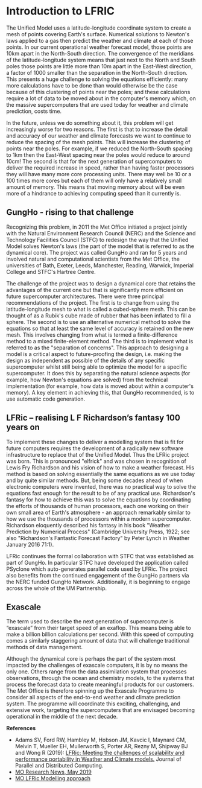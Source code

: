 # Introduction to LFRIC

The Unified Model uses a latitude-longitude coordinate system to create a mesh
of points covering Earth's surface. Numerical solutions to Newton's laws
applied to a gas then predict the weather and climate at each of those points.
In our current operational weather forecast model, those points are 10km apart
in the North-South direction. The convergence of the meridians of the
latitude-longitude system means that just next to the North and South poles
those points are little more than 10m apart in the East-West direction, a
factor of 1000 smaller than the separation in the North-South direction.
This presents a huge challenge to solving the equations efficiently: many
more calculations have to be done than would otherwise be the case because of
this clustering of points near the poles; and these calculations require a
lot of data to be moved about in the computer's memory which, on the massive
supercomputers that are used today for weather and climate prediction, costs time.

In the future, unless we do something about it, this problem will get increasingly
worse for two reasons. The first is that to increase the detail and accuracy of
our weather and climate forecasts we want to continue to reduce the spacing of
the mesh points. This will increase the clustering of points near the poles.
For example, if we reduced the North-South spacing to 1km then the East-West
spacing near the poles would reduce to around 10cm! The second is that for the
next generation of supercomputers to deliver the required increase in speed,
rather than having faster processors they will have many more core processing
units. There may well be 10 or a 100 times more cores but each of them will only
have a relatively small amount of memory. This means that moving memory about
will be even more of a hindrance to achieving computing speed than it currently is.

## GungHo - rising to that challenge

Recognizing this problem, in 2011 the Met Office initiated a project jointly with
the Natural Environment Research Council (NERC) and the Science and Technology
Facilities Council (STFC) to redesign the way that the Unified Model solves
Newton's laws (the part of the model that is referred to as the dynamical core).
The project was called GungHo and ran for 5 years and involved natural and
computational scientists from the Met Office, the universities of Bath, Exeter,
Leeds, Manchester, Reading, Warwick, Imperial College and STFC's Hartree Centre.

The challenge of the project was to design a dynamical core that retains the
advantages of the current one but that is significantly more efficient on
future supercomputer architectures. There were three principal recommendations
of the project. The first is to change from using the latitude-longitude mesh
to what is called a cubed-sphere mesh. This can be thought of as a Rubik's cube
made of rubber that has been inflated to fill a sphere. The second is to use an
alternative numerical method to solve the equations so that at least the same
level of accuracy is retained on the new mesh. This involves changing from what
is termed a finite-difference method to a mixed finite-element method. The third
is to implement what is referred to as the "separation of concerns". This
approach to designing a model is a critical aspect to future-proofing the design,
i.e. making the design as independent as possible of the details of any specific
supercomputer whilst still being able to optimize the model for a specific
supercomputer. It does this by separating the natural science aspects (for
example, how Newton's equations are solved) from the technical implementation
(for example, how data is moved about within a computer's memory). A key
element in achieving this, that GungHo recommended, is to use automatic
code generation.

## LFRic – realising L F Richardson’s fantasy 100 years on

To implement these changes to deliver a modelling system that is fit for future
computers requires the development of a radically new software infrastructure
to replace that of the Unified Model. Thus the LFRic project was born. This is
pronounced "elfrick" and was chosen in recognition of Lewis Fry Richardson and
his vision of how to make a weather forecast. His method is based on solving
essentially the same equations as we use today and by quite similar methods. But,
being some decades ahead of when electronic computers were invented, there was no
practical way to solve the equations fast enough for the result to be of any
practical use. Richardson's fantasy for how to achieve this was to solve the
equations by coordinating the efforts of thousands of human processors, each one
working on their own small area of Earth's atmosphere - an approach remarkably
similar to how we use the thousands of processors within a modern supercomputer.
Richardson eloquently described his fantasy in his book "Weather Prediction by
Numerical Process" (Cambridge University Press, 1922; see also "Richardson's
Fantastic Forecast Factory" by Peter Lynch in Weather January 2016 71:1).

LFRic continues the formal collaboration with STFC that was established as part
of GungHo. In particular STFC have developed the application called PSyclone
which auto-generates parallel code used by LFRic. The project also benefits
from the continued engagement of the GungHo partners via the NERC funded GungHo
Network. Additionally, it is beginning to engage across the whole of the UM
Partnership.

## Exascale

The term used to describe the next generation of supercomputer is “exascale”
from their target speed of an exaflop. This means being able to make a billion
billion calculations per second. With this speed of computing comes a similarly
staggering amount of data that will challenge traditional methods of data management.

Although the dynamical core is perhaps the part of the system most impacted by
the challenges of exascale computers, it is by no means the only one. Others
range from the data assimilation system that processes observations, through
the ocean and chemistry models, to the systems that process the forecast data
to create meaningful products for our customers. The Met Office is therefore
spinning up the Exascale Programme to consider all aspects of the end-to-end
weather and climate prediction system. The programme will coordinate this
exciting, challenging, and extensive work, targeting the supercomputers that
are envisaged becoming operational in the middle of the next decade.

**References**

- Adams SV, Ford RW, Hambley M, Hobson JM, Kavcic I, Maynard CM, Melvin T,
  Mueller EH, Mullerworth S, Porter AR, Rezny M, Shipway BJ and Wong R (2019):
  [LFRic: Meeting the challenges of scalability and performance portability in
  Weather and Climate models.](https://doi.org/10.1016/j.jpdc.2019.02.007) Journal of Parallel and Distributed Computing.
- [MO Research News, May 2019](https://www.metoffice.gov.uk/research/news/2019/gungho-and-lfric)
- [MO LFRic Modelling approach](https://www.metoffice.gov.uk/research/approach/modelling-systems/lfric)
